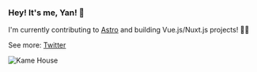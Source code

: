 ### Hey! It's me, Yan! 👋

I'm currently contributing to [Astro](https://astro.build/) and building Vue.js/Nuxt.js projects! 🚀💚


See more: [Twitter](https://twitter.com/yanthomasdev)


![Kame House](https://i.imgur.com/h2wPwaC.png)

